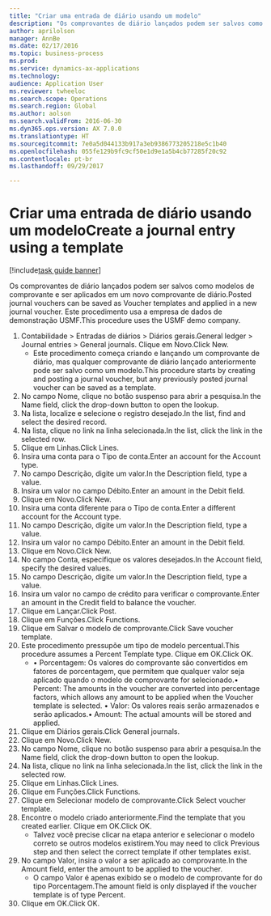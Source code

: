 ```yaml
--- 
title: "Criar uma entrada de diário usando um modelo"
description: "Os comprovantes de diário lançados podem ser salvos como modelos de comprovante e ser aplicados em um novo comprovante de diário."
author: aprilolson
manager: AnnBe
ms.date: 02/17/2016
ms.topic: business-process
ms.prod: 
ms.service: dynamics-ax-applications
ms.technology: 
audience: Application User
ms.reviewer: twheeloc
ms.search.scope: Operations
ms.search.region: Global
ms.author: aolson
ms.search.validFrom: 2016-06-30
ms.dyn365.ops.version: AX 7.0.0
ms.translationtype: HT
ms.sourcegitcommit: 7e0a5d044133b917a3eb9386773205218e5c1b40
ms.openlocfilehash: 055fe129b9fc9cf50e1d9e1a5b4cb77285f20c92
ms.contentlocale: pt-br
ms.lasthandoff: 09/29/2017

---
```

# <a name="create-a-journal-entry-using-a-template"></a><span data-ttu-id="f75ec-103">Criar uma entrada de diário usando um modelo</span><span class="sxs-lookup"><span data-stu-id="f75ec-103">Create a journal entry using a template</span></span>

[!include[task guide banner](../../includes/task-guide-banner.md)]

<span data-ttu-id="f75ec-104">Os comprovantes de diário lançados podem ser salvos como modelos de comprovante e ser aplicados em um novo comprovante de diário.</span><span class="sxs-lookup"><span data-stu-id="f75ec-104">Posted journal vouchers can be saved as Voucher templates and applied in a new journal voucher.</span></span> <span data-ttu-id="f75ec-105">Este procedimento usa a empresa de dados de demonstração USMF.</span><span class="sxs-lookup"><span data-stu-id="f75ec-105">This procedure uses the USMF demo company.</span></span>

1. <span data-ttu-id="f75ec-106">Contabilidade > Entradas de diários > Diários gerais.</span><span class="sxs-lookup"><span data-stu-id="f75ec-106">General ledger > Journal entries > General journals.</span></span> <span data-ttu-id="f75ec-107">Clique em Novo.</span><span class="sxs-lookup"><span data-stu-id="f75ec-107">Click New.</span></span>
    * <span data-ttu-id="f75ec-108">Este procedimento começa criando e lançando um comprovante de diário, mas qualquer comprovante de diário lançado anteriormente pode ser salvo como um modelo.</span><span class="sxs-lookup"><span data-stu-id="f75ec-108">This procedure starts by creating and posting a journal voucher, but any previously posted journal voucher can be saved as a template.</span></span>  
2. <span data-ttu-id="f75ec-109">No campo Nome, clique no botão suspenso para abrir a pesquisa.</span><span class="sxs-lookup"><span data-stu-id="f75ec-109">In the Name field, click the drop-down button to open the lookup.</span></span>
3. <span data-ttu-id="f75ec-110">Na lista, localize e selecione o registro desejado.</span><span class="sxs-lookup"><span data-stu-id="f75ec-110">In the list, find and select the desired record.</span></span>
4. <span data-ttu-id="f75ec-111">Na lista, clique no link na linha selecionada.</span><span class="sxs-lookup"><span data-stu-id="f75ec-111">In the list, click the link in the selected row.</span></span>
5. <span data-ttu-id="f75ec-112">Clique em Linhas.</span><span class="sxs-lookup"><span data-stu-id="f75ec-112">Click Lines.</span></span>
6. <span data-ttu-id="f75ec-113">Insira uma conta para o Tipo de conta.</span><span class="sxs-lookup"><span data-stu-id="f75ec-113">Enter an account for the Account type.</span></span>
7. <span data-ttu-id="f75ec-114">No campo Descrição, digite um valor.</span><span class="sxs-lookup"><span data-stu-id="f75ec-114">In the Description field, type a value.</span></span>
8. <span data-ttu-id="f75ec-115">Insira um valor no campo Débito.</span><span class="sxs-lookup"><span data-stu-id="f75ec-115">Enter an amount in the Debit field.</span></span>
9. <span data-ttu-id="f75ec-116">Clique em Novo.</span><span class="sxs-lookup"><span data-stu-id="f75ec-116">Click New.</span></span>
10. <span data-ttu-id="f75ec-117">Insira uma conta diferente para o Tipo de conta.</span><span class="sxs-lookup"><span data-stu-id="f75ec-117">Enter a different account for the Account type.</span></span>
11. <span data-ttu-id="f75ec-118">No campo Descrição, digite um valor.</span><span class="sxs-lookup"><span data-stu-id="f75ec-118">In the Description field, type a value.</span></span>
12. <span data-ttu-id="f75ec-119">Insira um valor no campo Débito.</span><span class="sxs-lookup"><span data-stu-id="f75ec-119">Enter an amount in the Debit field.</span></span>
13. <span data-ttu-id="f75ec-120">Clique em Novo.</span><span class="sxs-lookup"><span data-stu-id="f75ec-120">Click New.</span></span>
14. <span data-ttu-id="f75ec-121">No campo Conta, especifique os valores desejados.</span><span class="sxs-lookup"><span data-stu-id="f75ec-121">In the Account field, specify the desired values.</span></span>
15. <span data-ttu-id="f75ec-122">No campo Descrição, digite um valor.</span><span class="sxs-lookup"><span data-stu-id="f75ec-122">In the Description field, type a value.</span></span>
16. <span data-ttu-id="f75ec-123">Insira um valor no campo de crédito para verificar o comprovante.</span><span class="sxs-lookup"><span data-stu-id="f75ec-123">Enter an amount in the Credit field to balance the voucher.</span></span>
17. <span data-ttu-id="f75ec-124">Clique em Lançar.</span><span class="sxs-lookup"><span data-stu-id="f75ec-124">Click Post.</span></span>
18. <span data-ttu-id="f75ec-125">Clique em Funções.</span><span class="sxs-lookup"><span data-stu-id="f75ec-125">Click Functions.</span></span>
19. <span data-ttu-id="f75ec-126">Clique em Salvar o modelo de comprovante.</span><span class="sxs-lookup"><span data-stu-id="f75ec-126">Click Save voucher template.</span></span>
20. <span data-ttu-id="f75ec-127">Este procedimento pressupõe um tipo de modelo percentual.</span><span class="sxs-lookup"><span data-stu-id="f75ec-127">This procedure assumes a Percent Template type.</span></span> <span data-ttu-id="f75ec-128">Clique em OK.</span><span class="sxs-lookup"><span data-stu-id="f75ec-128">Click OK.</span></span>
    * <span data-ttu-id="f75ec-129">• Porcentagem: Os valores do comprovante são convertidos em fatores de porcentagem, que permitem que qualquer valor seja aplicado quando o modelo de comprovante for selecionado.</span><span class="sxs-lookup"><span data-stu-id="f75ec-129">• Percent: The amounts in the voucher are converted into percentage factors, which allows any amount to be applied when the Voucher template is selected.</span></span>  <span data-ttu-id="f75ec-130">• Valor: Os valores reais serão armazenados e serão aplicados.</span><span class="sxs-lookup"><span data-stu-id="f75ec-130">• Amount: The actual amounts will be stored and applied.</span></span>  
21. <span data-ttu-id="f75ec-131">Clique em Diários gerais.</span><span class="sxs-lookup"><span data-stu-id="f75ec-131">Click General journals.</span></span>
22. <span data-ttu-id="f75ec-132">Clique em Novo.</span><span class="sxs-lookup"><span data-stu-id="f75ec-132">Click New.</span></span>
23. <span data-ttu-id="f75ec-133">No campo Nome, clique no botão suspenso para abrir a pesquisa.</span><span class="sxs-lookup"><span data-stu-id="f75ec-133">In the Name field, click the drop-down button to open the lookup.</span></span>
24. <span data-ttu-id="f75ec-134">Na lista, clique no link na linha selecionada.</span><span class="sxs-lookup"><span data-stu-id="f75ec-134">In the list, click the link in the selected row.</span></span>
25. <span data-ttu-id="f75ec-135">Clique em Linhas.</span><span class="sxs-lookup"><span data-stu-id="f75ec-135">Click Lines.</span></span>
26. <span data-ttu-id="f75ec-136">Clique em Funções.</span><span class="sxs-lookup"><span data-stu-id="f75ec-136">Click Functions.</span></span>
27. <span data-ttu-id="f75ec-137">Clique em Selecionar modelo de comprovante.</span><span class="sxs-lookup"><span data-stu-id="f75ec-137">Click Select voucher template.</span></span>
28. <span data-ttu-id="f75ec-138">Encontre o modelo criado anteriormente.</span><span class="sxs-lookup"><span data-stu-id="f75ec-138">Find the template that you created earlier.</span></span> <span data-ttu-id="f75ec-139">Clique em OK.</span><span class="sxs-lookup"><span data-stu-id="f75ec-139">Click OK.</span></span>
    * <span data-ttu-id="f75ec-140">Talvez você precise clicar na etapa anterior e selecionar o modelo correto se outros modelos existirem.</span><span class="sxs-lookup"><span data-stu-id="f75ec-140">You may need to click Previous step and then select the correct template if other templates exist.</span></span>  
29. <span data-ttu-id="f75ec-141">No campo Valor, insira o valor a ser aplicado ao comprovante.</span><span class="sxs-lookup"><span data-stu-id="f75ec-141">In the Amount field, enter the amount to be applied to the voucher.</span></span>
    * <span data-ttu-id="f75ec-142">O campo Valor é apenas exibido se o modelo de comprovante for do tipo Porcentagem.</span><span class="sxs-lookup"><span data-stu-id="f75ec-142">The amount field is only displayed if the voucher template is of type Percent.</span></span>  
30. <span data-ttu-id="f75ec-143">Clique em OK.</span><span class="sxs-lookup"><span data-stu-id="f75ec-143">Click OK.</span></span>


